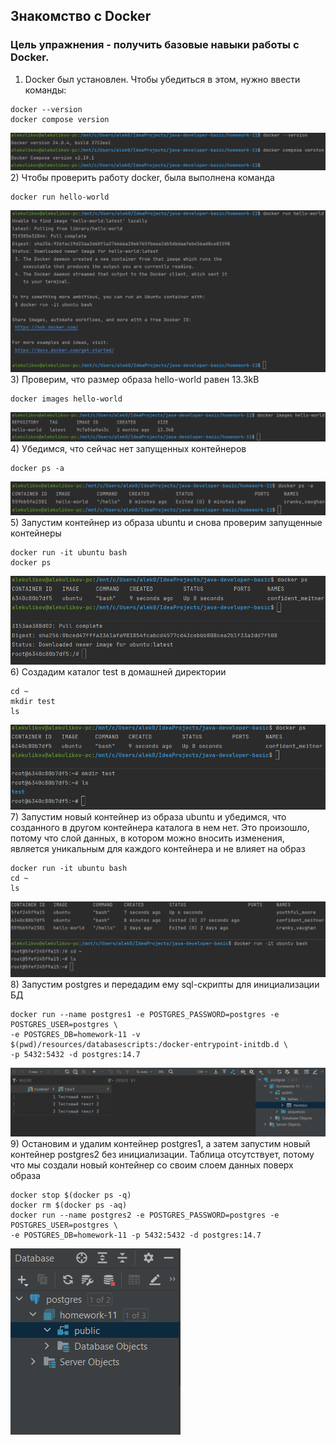 ## Знакомство с Docker
### Цель упражнения - получить базовые навыки работы с Docker.
1) Docker был установлен. Чтобы убедиться в этом, нужно ввести команды:
```shell
docker --version
docker compose version
```
![В консоли отображаются версии](src/main/resources/screenshots/img1.png)
2) Чтобы проверить работу docker, была выполнена команда
```shell
docker run hello-world
```
![Результат запуска hello-world](src/main/resources/screenshots/img2.png)
3) Проверим, что размер образа hello-world равен 13.3kB
```shell
docker images hello-world
```
![Размер образа hello-world](src/main/resources/screenshots/img3.png)
4) Убедимся, что сейчас нет запущенных контейнеров
```shell
docker ps -a
```
![Нет запущеных образов](src/main/resources/screenshots/img4.png)
5) Запустим контейнер из образа ubuntu и снова проверим запущенные контейнеры
```shell
docker run -it ubuntu bash
docker ps
```
![Запущен контейнер с ubuntu](src/main/resources/screenshots/img5.png)
6) Создадим каталог test в домашней директории
```shell
cd ~
mkdir test
ls
```
![Создали каталог внутри контейнера](src/main/resources/screenshots/img6.png)
7) Запустим новый контейнер из образа ubuntu и убедимся, что созданного в другом контейнера каталога в нем нет.
Это произошло, потому что слой данных, в котором можно вносить изменения, является уникальным для каждого контейнера 
и не влияет на образ
```shell
docker run -it ubuntu bash
cd ~
ls
```
![В новом контейнере каталога нет](src/main/resources/screenshots/img7.png)
8) Запустим postgres и передадим ему sql-скрипты для инициализации БД
```shell
docker run --name postgres1 -e POSTGRES_PASSWORD=postgres -e POSTGRES_USER=postgres \
-e POSTGRES_DB=homework-11 -v $(pwd)/resources/databasescripts:/docker-entrypoint-initdb.d \
-p 5432:5432 -d postgres:14.7
```
![Контейнер запущен, таблица создана](src/main/resources/screenshots/img8.png)
9) Остановим и удалим контейнер postgres1, а затем запустим новый контейнер postgres2 без инициализации.
Таблица отсутствует, потому что мы создали новый контейнер со своим слоем данных поверх образа
```shell
docker stop $(docker ps -q)
docker rm $(docker ps -aq)
docker run --name postgres2 -e POSTGRES_PASSWORD=postgres -e POSTGRES_USER=postgres \
-e POSTGRES_DB=homework-11 -p 5432:5432 -d postgres:14.7
```
![Таблица отсутствует в новом контейнере](src/main/resources/screenshots/img9.png)
